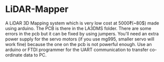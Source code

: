 # LiDAR-Mapper
A LiDAR 3D Mapping system which is very low cost at 5000₹(~80$) made using arduino.
The PCB is there in the LA3DMS folder. There are some errors in the pcb but it can be fixed by using jumpers.
You'll need an extra power supply for the servo motors (if you use mg995, smaller servo will work fine) because the one on the pcb is not powerful enough.
Use an arduino or FTDI programmer for the UART communication to transfer co-ordinate data to PC.
